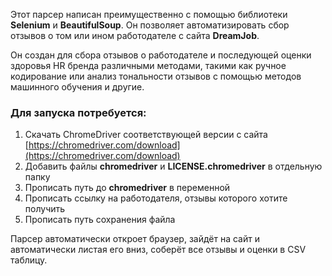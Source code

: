 Этот парсер написан преимущественно с помощью библиотеки **Selenium** и **BeautifulSoup**. Он позволяет автоматизировать сбор отзывов о том или ином работодателе c сайта **DreamJob**.

Он создан для сбора отзывов о работодателе и последующей оценки здоровья HR бренда различными методами, такими как ручное кодирование или анализ тональности отзывов с помощью методов машинного обучения и другие.

### Для запуска потребуется:
1. Скачать ChromeDriver соответствующей версии с сайта [https://chromedriver.com/download](https://chromedriver.com/download)
2. Добавить файлы **chromedriver** и **LICENSE.chromedriver** в отдельную папку
3. Прописать путь до **chromedriver** в переменной 
4. Прописать ссылку на работодателя, отзывы которого хотите получить 
5. Прописать путь сохранения файла

Парсер автоматически откроет браузер, зайдёт на сайт и автоматически листая его вниз, соберёт все отзывы и оценки в CSV таблицу.

